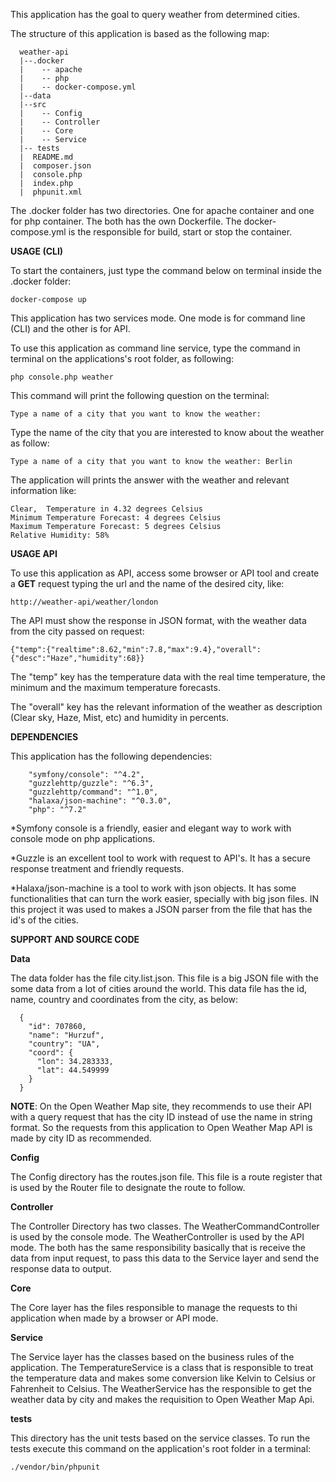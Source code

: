 This application has the goal to query weather from determined cities.

The structure of this application is based as the following map:

```
  weather-api
  |--.docker
  |    -- apache
  |    -- php
  |    -- docker-compose.yml
  |--data
  |--src
  |    -- Config
  |    -- Controller
  |    -- Core
  |    -- Service
  |-- tests
  |  README.md
  |  composer.json
  |  console.php
  |  index.php
  |  phpunit.xml
```  

The .docker folder has two directories. One for apache container and one for php container. The both has the own 
Dockerfile. The docker-compose.yml is the responsible for build, start or stop the container.

**USAGE (CLI)**

To start the containers, just type the command below on terminal inside the .docker folder:

```
docker-compose up
```

This application has two services mode. One mode is for command line (CLI) and the other is for API.

To use this application as command line service, type the command in terminal on the applications's root folder, as following:

```
php console.php weather
```

This command will print the following question on the terminal:

```
Type a name of a city that you want to know the weather:
```

Type the name of the city that you are interested to know about the weather as follow:

```
Type a name of a city that you want to know the weather: Berlin
```

The application will prints the answer with the weather and relevant information like:

```
Clear,  Temperature in 4.32 degrees Celsius
Minimum Temperature Forecast: 4 degrees Celsius
Maximum Temperature Forecast: 5 degrees Celsius
Relative Humidity: 58%
``` 

**USAGE API**

To use this application as API, access some browser or API tool and create a **GET** request typing the url and the 
name of the desired city, like:

```
http://weather-api/weather/london
``` 

The API must show the response in JSON format, with the weather data from the city passed on request:

```
{"temp":{"realtime":8.62,"min":7.8,"max":9.4},"overall":{"desc":"Haze","humidity":68}}
```
 
The "temp" key has the temperature data with the real time temperature, the minimum and the maximum temperature forecasts.

The "overall" key has the relevant information of the weather as description (Clear sky, Haze, Mist, etc) and 
humidity in percents. 

**DEPENDENCIES**

This application has the following dependencies:

        "symfony/console": "^4.2",
        "guzzlehttp/guzzle": "^6.3",
        "guzzlehttp/command": "^1.0",
        "halaxa/json-machine": "^0.3.0",
        "php": "^7.2"
        
*Symfony console is a friendly, easier and elegant way to work with console mode on php applications.

*Guzzle is an excellent tool to work with request to API's. It has a secure response treatment and friendly requests.

*Halaxa/json-machine is a tool to work with json objects. It has some functionalities that can turn the work easier, 
specially with big json files. IN this project it was used to makes a JSON parser from the file that has the id's of the 
cities.  
 
**SUPPORT AND SOURCE CODE**

**Data**

The data folder has the file city.list.json. This file is a big JSON file with the some data from a lot of cities
around the world. This data file has the id, name, country and coordinates from the city, as below:

```
  {
    "id": 707860,
    "name": "Hurzuf",
    "country": "UA",
    "coord": {
      "lon": 34.283333,
      "lat": 44.549999
    }
  }
```

**NOTE**: On the Open Weather Map site, they recommends to use their API with a query request that has the city ID 
instead of use the name in string format. So the requests from this application to Open Weather Map API is made by
city ID as recommended.  

**Config**

The Config directory has the routes.json file. This file is a route register that is used by the Router file to 
designate the route to follow.

**Controller**

The Controller Directory has two classes. The WeatherCommandController is used by the console mode. 
The WeatherController is used by the API mode. The both has the same responsibility basically that is receive the data
from input request, to pass this data to the Service layer and send the response data to output.

**Core**

The Core layer has the files responsible to manage the requests to thi application when made by a browser or API mode.

**Service**

The Service layer has the classes based on the business rules of the application. The TemperatureService is a class that is 
responsible to treat the temperature data and makes some conversion like Kelvin to Celsius or Fahrenheit to Celsius.
The WeatherService has the responsible to get the weather data by city and makes the requisition to Open Weather Map Api.

**tests**

This directory has the unit tests based on the service classes. To run the tests execute this command on the 
application's root folder in a terminal:

```
./vendor/bin/phpunit
```

   